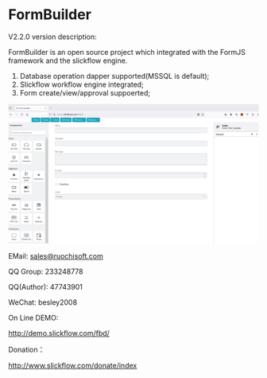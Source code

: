 ﻿# FormBuilder

V2.2.0 version description:

FormBuilder is an open source project which integrated with the FormJS framework and the slickflow engine. 

1. Database  operation dapper supported(MSSQL is default);
2. Slickflow workflow engine integrated;
3. Form create/view/approval suppoerted;

![FormBuilder Home Page](https://github.com/besley/besley.github.io/blob/master/Images/formbuilder/formbuilder-homepage.png)


EMail: sales@ruochisoft.com 

QQ Group: 233248778 

QQ(Author): 47743901 

WeChat: besley2008 

On Line DEMO: 

http://demo.slickflow.com/fbd/ 


Donation： 

http://www.slickflow.com/donate/index 
